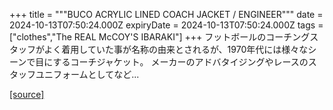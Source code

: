 +++
title = """BUCO ACRYLIC LINED COACH JACKET / ENGINEER"""
date = 2024-10-13T07:50:24.000Z
expiryDate = 2024-10-13T07:50:24.000Z
tags = ["clothes","The REAL McCOY'S IBARAKI"]
+++
フットボールのコーチングスタッフがよく着用していた事が名称の由来とされるが、1970年代には様々なシーンで目にするコーチジャケット。 メーカーのアドバタイジングやレースのスタッフユニフォームとしてなど...

[[source]](https://the-realmccoys.ocnk.net/product/1383)
